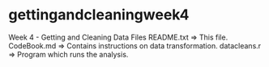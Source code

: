 # gettingandcleaningweek4
Week 4 - Getting and Cleaning Data
Files
README.txt 	=> This file.
CodeBook.md 	=> Contains instructions on data transformation.
datacleans.r 	=> Program which runs the analysis.
